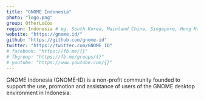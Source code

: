 ```yaml
---
title: "GNOME Indonesia"
photo: "logo.png"
group: OtherLoCos
region: Indonesia # eg. South Korea, Mainland China, Singapore, Hong Kong, Taiwan ...
website: "https://gnome.id/"
github: "https://github.com/gnome-id"
twitter: "https://twitter.com/GNOME_ID"
# facebook: "https://fb.me/{}"
# fbgroup: "https://fb.me/groups/{}"
# youtube: "https://www.youtube.com/{}"
---
```

GNOME Indonesia (GNOME-ID) is a non-profit community founded to support the use, promotion and assistance of users of the GNOME desktop environment in Indonesia.